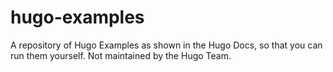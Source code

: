 # hugo-examples

A repository of Hugo Examples as shown in the Hugo Docs, so that you can run them yourself. Not maintained by the Hugo Team.